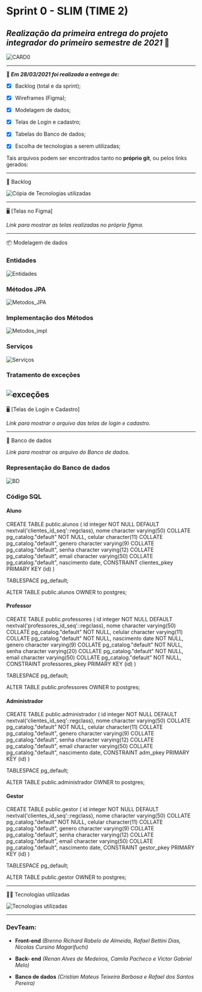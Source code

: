 # Sprint 0 - SLIM (TIME 2)



## **_Realização da primeira entrega do projeto integrador do primeiro semestre de 2021_** :rocket:



![CARD0](https://github.com/DevSlim001/API_NEDUC/blob/sprint0/readassets/CARD0.png)



-----------------------------------

**:pushpin: _Em 28/03/2021 foi realizada a entrega de:_**

- [x] Backlog (total e da sprint);
- [x] Wireframes (Figma);
- [x] Modelagem de dados;
- [x] Telas de Login e cadastro;
- [x] Tabelas do Banco de dados;
- [x] Escolha de tecnologias a serem utilizadas;



Tais arquivos podem ser encontrados tanto no **próprio git**, ou pelos links gerados:

---------------

:book: Backlog

![Cópia de Tecnologias utilizadas](https://github.com/DevSlim001/API_NEDUC/blob/sprint0/readassets/C%C3%B3pia%20de%20Tecnologias%20utilizadas.png)

--------------------------------------------------------------------------------------------------------------------
:desktop_computer: [Telas no Figma]

_Link para mostrar as telas realizadas no próprio figma._

--------------------------------------------------------------------------------------------------------------------
:package: Modelagem de dados

### Entidades ###
![Entidades](https://github.com/DevSlim001/API_NEDUC/blob/sprint0/readassets/Entidades.png)

### Métodos JPA ###
![Metodos_JPA](https://github.com/DevSlim001/API_NEDUC/blob/sprint0/readassets/M%C3%A9todos_JPA.png)


### Implementação dos Métodos ###
![Metodos_impl](https://github.com/DevSlim001/API_NEDUC/blob/sprint0/readassets/Implementa%C3%A7%C3%A3o_Servi%C3%A7os.png)

### Serviços ###
![Serviços](https://github.com/DevSlim001/API_NEDUC/blob/sprint0/readassets/M%C3%A9todos_Post_Get.png)

### Tratamento de exceções ###
![exceções](https://github.com/DevSlim001/API_NEDUC/blob/sprint0/readassets/Exce%C3%A7%C3%B5es.png)
--------------------------------------------------------------------------------------------------------------------
:desktop_computer: [Telas de Login e Cadastro]

_Link para mostrar o arquivo das telas de login e cadastro._

--------------------------------------------------------------------------------------------------------------------
:dart: Banco de dados

_Link para mostrar os arquivo do Banco de dados._
### Representação do Banco de dados ###
![BD](https://github.com/DevSlim001/API_NEDUC/blob/sprint0/readassets/Banco_de_dados_sprint0.jpeg)

### Código SQL ###

#### Aluno ####

CREATE TABLE public.alunos
(
    id integer NOT NULL DEFAULT nextval('clientes_id_seq'::regclass),
    nome character varying(50) COLLATE pg_catalog."default" NOT NULL,
    celular character(11) COLLATE pg_catalog."default",
    genero character varying(9) COLLATE pg_catalog."default",
    senha character varying(12) COLLATE pg_catalog."default",
    email character varying(50) COLLATE pg_catalog."default",
    nascimento date,
    CONSTRAINT clientes_pkey PRIMARY KEY (id)
)

TABLESPACE pg_default;

ALTER TABLE public.alunos
    OWNER to postgres;
    
    
#### Professor ####

CREATE TABLE public.professores
(
    id integer NOT NULL DEFAULT nextval('professores_id_seq'::regclass),
    nome character varying(50) COLLATE pg_catalog."default" NOT NULL,
    celular character varying(11) COLLATE pg_catalog."default" NOT NULL,
    nascimento date NOT NULL,
    genero character varying(9) COLLATE pg_catalog."default" NOT NULL,
    senha character varying(20) COLLATE pg_catalog."default" NOT NULL,
    email character varying(50) COLLATE pg_catalog."default" NOT NULL,
    CONSTRAINT professores_pkey PRIMARY KEY (id)
)

TABLESPACE pg_default;

ALTER TABLE public.professores
    OWNER to postgres;
    
    
#### Administrador ####

CREATE TABLE public.administrador
(
    id integer NOT NULL DEFAULT nextval('clientes_id_seq'::regclass),
    nome character varying(50) COLLATE pg_catalog."default" NOT NULL,
    celular character(11) COLLATE pg_catalog."default",
    genero character varying(9) COLLATE pg_catalog."default",
    senha character varying(12) COLLATE pg_catalog."default",
    email character varying(50) COLLATE pg_catalog."default",
    nascimento date,
    CONSTRAINT adm_pkey PRIMARY KEY (id)
)

TABLESPACE pg_default;

ALTER TABLE public.administrador
    OWNER to postgres;
    
    
#### Gestor ####

CREATE TABLE public.gestor
(
    id integer NOT NULL DEFAULT nextval('clientes_id_seq'::regclass),
    nome character varying(50) COLLATE pg_catalog."default" NOT NULL,
    celular character(11) COLLATE pg_catalog."default",
    genero character varying(9) COLLATE pg_catalog."default",
    senha character varying(12) COLLATE pg_catalog."default",
    email character varying(50) COLLATE pg_catalog."default",
    nascimento date,
    CONSTRAINT gestor_pkey PRIMARY KEY (id)
)

TABLESPACE pg_default;

ALTER TABLE public.gestor
    OWNER to postgres;
    
-------------------------------------------------

:man_technologist: Tecnologias utilizadas

![Tecnologias utilizadas](https://github.com/DevSlim001/API_NEDUC/blob/sprint0/readassets/Tecnologias%20utilizadas.png)

----------------------------



### **DevTeam:**

- **Front-end** *(Brenno Richard Rabelo de Almeida, Rafael Bettini Dias, Nicolas Cursino Magarifuchi)*
- **Back- end** *(Renan Alves de Medeiros, Camila Pacheco e Victor Gabriel Melo)*

- **Banco de dados** *(Cristian Mateus Teixeira Barbosa e Rafael dos Santos Pereira)*
